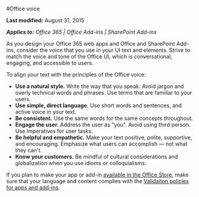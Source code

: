 #Office voice

**Last modified:** August 31, 2015

***Applies to:** Office 365 | Office Add-ins | SharePoint Add-ins*

As you design your Office 365 web apps and Office and SharePoint Add-ins, consider the voice that you use in your UI text and elements. Strive to match the voice and tone of the Office UI, which is conversational, engaging, and accessible to users. 

To align your text with the principles of the Office voice:

- **Use a natural style.** Write the way that you speak. Avoid jargon and overly technical words and phrases. Use terms that are familiar to your users.
- **Use simple, direct language.** Use short words and sentences, and active voice in your text. 
- **Be consistent.** Use the same words for the same concepts throughout.
- **Engage the user.** Address the user as "you". Avoid using third person. Use imperatives for user tasks.
- **Be helpful and empathetic.** Make your text positive, polite, supportive, and encouraging. Emphasize what users can accomplish ― not what they can't.
- **Know your customers.** Be mindful of cultural considerations and globalization when you use idioms or colloquialisms.

If you plan to make your app or add-in [available in the Office Store](https://msdn.microsoft.com/EN-US/library/dn708487.aspx), make sure that your language and content complies with the [Validaiton policies for apps and add-ins](https://msdn.microsoft.com/EN-US/library/office/jj220035.aspx).
